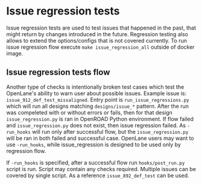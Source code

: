 # Issue regression tests
Issue regression tests are used to test issues that happened in the past, that might return by changes introduced in the future. Regression testing also allows to extend the options/configs that is not covered currently. To run issue regression flow execute `make issue_regression_all` outside of docker image.

## Issue regression tests flow

Another type of checks is intentionally broken test cases which test the OpenLane's ability to warn user about possible issues. Example issue is: `issue_912_def_test_missaligned`. Entry point is `run_issue_regressions.py` which will run all designs matching `designs/issue_*` pattern. After the run was compeleted with or without errors or fails, then for that design `issue_regression.py` is ran in OpenROAD Python environment. If flow failed and `issue_regression.py` does not exist, then issue regression failed. As `-run_hooks` will run only after successful flow, but the `issue_regression.py` will be ran in both failed and successful case. OpenLane users may want to use `-run_hooks`, while issue_regression is designed to be used only by regression flow.

If `-run_hooks` is specified, after a successful flow run `hooks/post_run.py` script is run. Script may contain any checks required. Multiple issues can be covered by single script. As a reference `issue_892_def_test` can be used.
